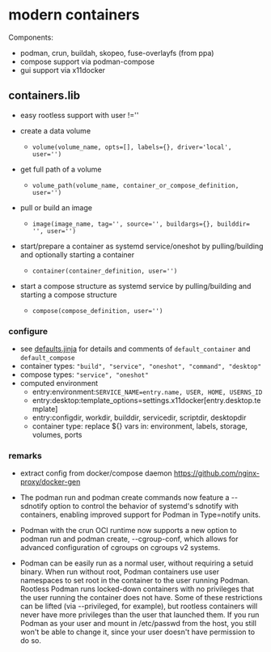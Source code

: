 # modern containers

Components:
+ podman, crun, buildah, skopeo, fuse-overlayfs (from ppa)
+ compose support via podman-compose
+ gui support via x11docker

## containers.lib

+ easy rootless support with user !=''

+ create a data volume
  + `volume(volume_name, opts=[], labels={}, driver='local', user='')`

+ get full path of a volume
  + `volume_path(volume_name, container_or_compose_definition, user='')`

+ pull or build an image
  + `image(image_name, tag='', source='', buildargs={}, builddir= '', user='')`

+ start/prepare a container as systemd service/oneshot
  by pulling/building and optionally starting a container
  + `container(container_definition, user='')`

+ start a compose structure as systemd service
  by pulling/building and starting a compose structure
  + `compose(compose_definition, user='')`

### configure

+ see [defaults.jinja](defaults.jinja) for details and comments of `default_container` and `default_compose`
+ container types: `"build", "service", "oneshot", "command", "desktop"`
+ compose types: `"service", "oneshot"`
+ computed environment
  + entry:environment:`SERVICE_NAME=entry.name, USER, HOME, USERNS_ID`
  + entry:desktop:template_options=settings.x11docker[entry.desktop.template]
  + entry:configdir, workdir, builddir, servicedir, scriptdir, desktopdir
  + container type: replace ${} vars in: environment, labels, storage, volumes, ports

### remarks

+ extract config from docker/compose daemon
  https://github.com/nginx-proxy/docker-gen

+ The podman run and podman create commands now feature a --sdnotify option to
  control the behavior of systemd's sdnotify with containers,
  enabling improved support for Podman in Type=notify units.

+ Podman with the crun OCI runtime now supports a new option to podman run and
  podman create, --cgroup-conf, which allows for advanced configuration of
  cgroups on cgroups v2 systems.

+ Podman can be easily run as a normal user, without requiring a setuid binary.
  When run without root, Podman containers use user namespaces to set root in
  the container to the user running Podman. Rootless Podman runs locked-down
  containers with no privileges that the user running the container does not
  have. Some of these restrictions can be lifted (via --privileged, for
  example), but rootless containers will never have more privileges than the
  user that launched them. If you run Podman as your user and mount in
  /etc/passwd from the host, you still won't be able to change it,
  since your user doesn't have permission to do so.
